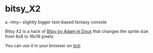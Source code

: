 # bitsy_X2
a ~tiny~ slightly bigger text-based fantasy console

Bitsy X2 is a hack of [Bitsy by Adam le Doux](https://ledoux.itch.io/bitsy) that changes the sprite size from 8x8 to 16x16 pixels. 

You can use it in your browser on [itch](https://vonbednar.itch.io/bitsy-x2)
